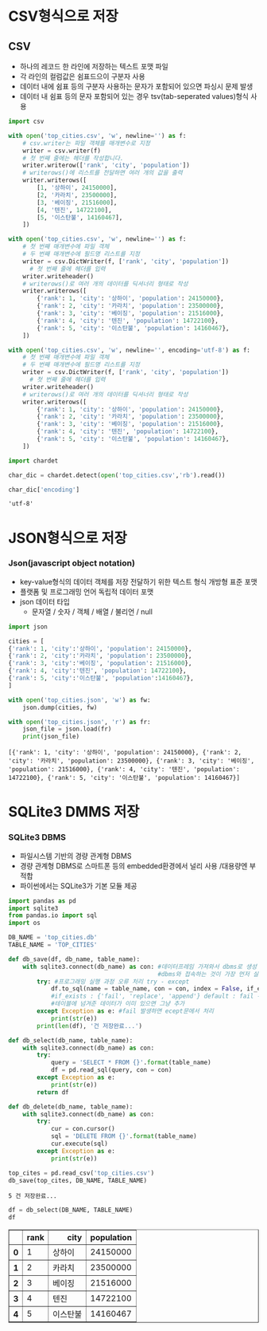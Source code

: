 # CSV형식으로 저장

## CSV 
* 하나의 레코드 한 라인에 저장하는 텍스트 포맷 파일
* 각 라인의 컬럼값은 쉼표드으이 구분자 사용
* 데이터 내에 쉼표 등의 구분자 사용하는 문자가 포함되어 있으면 파싱시 문제 발생
* 데이터 내 쉼표 등의 문자 포함되어 있는 경우 tsv(tab-seperated values)형식 사용 


```python
import csv
```


```python
with open('top_cities.csv', 'w', newline='') as f:
    # csv.writer는 파일 객체를 매개변수로 지정
    writer = csv.writer(f)  
    # 첫 번째 줄에는 헤더를 작성합니다.
    writer.writerow(['rank', 'city', 'population'])  
    # writerows()에 리스트를 전달하면 여러 개의 값을 출력
    writer.writerows([
        [1, '상하이', 24150000],
        [2, '카라치', 23500000],
        [3, '베이징', 21516000],
        [4, '텐진', 14722100],
        [5, '이스탄불', 14160467],
    ])
```


```python
with open('top_cities.csv', 'w', newline='') as f:
    # 첫 번째 매개변수에 파일 객체
    # 두 번째 매개변수에 필드명 리스트를 지정
    writer = csv.DictWriter(f, ['rank', 'city', 'population'])
      # 첫 번째 줄에 헤더를 입력
    writer.writeheader()
    # writerows()로 여러 개의 데이터를 딕셔너리 형태로 작성
    writer.writerows([
        {'rank': 1, 'city': '상하이', 'population': 24150000},
        {'rank': 2, 'city': '카라치', 'population': 23500000},
        {'rank': 3, 'city': '베이징', 'population': 21516000},
        {'rank': 4, 'city': '텐진', 'population': 14722100},
        {'rank': 5, 'city': '이스탄불', 'population': 14160467},
    ])
```


```python
with open('top_cities.csv', 'w', newline='', encoding='utf-8') as f:
    # 첫 번째 매개변수에 파일 객체
    # 두 번째 매개변수에 필드명 리스트를 지정
    writer = csv.DictWriter(f, ['rank', 'city', 'population'])
      # 첫 번째 줄에 헤더를 입력
    writer.writeheader()
    # writerows()로 여러 개의 데이터를 딕셔너리 형태로 작성
    writer.writerows([
        {'rank': 1, 'city': '상하이', 'population': 24150000},
        {'rank': 2, 'city': '카라치', 'population': 23500000},
        {'rank': 3, 'city': '베이징', 'population': 21516000},
        {'rank': 4, 'city': '텐진', 'population': 14722100},
        {'rank': 5, 'city': '이스탄불', 'population': 14160467},
    ])
```


```python
import chardet
```


```python
char_dic = chardet.detect(open('top_cities.csv','rb').read())
```


```python
char_dic['encoding']
```




    'utf-8'



# JSON형식으로 저장

### Json(javascript object notation)
* key-value형식의 데이터 객체를 저장 전달하기 위한 텍스트 형식 개방형 표준 포맷
* 플랫폼 및 프로그래밍 언어 독립적 데이터 포맷
* json 데이터 타입
  - 문자열 / 숫자 / 객체 / 배열 / 불리언 / null


```python
import json
```


```python
cities = [ 
{'rank': 1, 'city':'상하이', 'population': 24150000},
{'rank': 2, 'city':'카라치', 'population': 23500000},
{'rank': 3, 'city':'베이징', 'population': 21516000},
{'rank': 4, 'city':'텐진', 'population': 14722100}, 
{'rank': 5, 'city':'이스탄불', 'population':14160467},
]
```


```python
with open('top_cities.json', 'w') as fw:
    json.dump(cities, fw)
```


```python
with open('top_cities.json', 'r') as fr:
    json_file = json.load(fr)
    print(json_file)
```

    [{'rank': 1, 'city': '상하이', 'population': 24150000}, {'rank': 2, 'city': '카라치', 'population': 23500000}, {'rank': 3, 'city': '베이징', 'population': 21516000}, {'rank': 4, 'city': '텐진', 'population': 14722100}, {'rank': 5, 'city': '이스탄불', 'population': 14160467}]
    

# SQLite3 DMMS 저장

### SQLite3 DBMS 
* 파일시스템 기반의 경량 관계형 DBMS
* 경량 관계형 DBMS로 스마트폰 등의 embedded환경에서 널리 사용 /대용량엔 부적합
* 파이썬에서는 SQLite3가 기본 모듈 제공


```python
import pandas as pd
import sqlite3
from pandas.io import sql
import os
```


```python
DB_NAME = 'top_cities.db'
TABLE_NAME = 'TOP_CITIES'
```


```python
def db_save(df, db_name, table_name): 
    with sqlite3.connect(db_name) as con: #데이터프레임 가져와서 dbms로 생성 - v
                                          #dbms와 접속하는 것이 가장 먼저 실행 - connect
        try: #프로그래밍 실행 과정 오류 처리 try - except 
            df.to_sql(name = table_name, con = con, index = False, if_exists='append') 
            #if_exists : {'fail', 'replace', 'append'} default : fail - 에러 발생/대체 / 추가저장
            #테이블에 넘겨준 데이터가 이미 있으면 그냥 추가 
        except Exception as e: #fail 발생하면 ecept문에서 처리 
            print(str(e))
        print(len(df), '건 저장완료...')
```


```python
def db_select(db_name, table_name):
    with sqlite3.connect(db_name) as con: 
        try:
            query = 'SELECT * FROM {}'.format(table_name)
            df = pd.read_sql(query, con = con)
        except Exception as e:
            print(str(e)) 
        return df  
```


```python
def db_delete(db_name, table_name):
    with sqlite3.connect(db_name) as con: 
        try:
            cur = con.cursor()
            sql = 'DELETE FROM {}'.format(table_name)
            cur.execute(sql)
        except Exception as e:
            print(str(e)) 
```


```python
top_cites = pd.read_csv('top_cities.csv')
db_save(top_cites, DB_NAME, TABLE_NAME)
```

    5 건 저장완료...
    


```python
df = db_select(DB_NAME, TABLE_NAME)
df
```




<div>
<style scoped>
    .dataframe tbody tr th:only-of-type {
        vertical-align: middle;
    }

    .dataframe tbody tr th {
        vertical-align: top;
    }

    .dataframe thead th {
        text-align: right;
    }
</style>
<table border="1" class="dataframe">
  <thead>
    <tr style="text-align: right;">
      <th></th>
      <th>rank</th>
      <th>city</th>
      <th>population</th>
    </tr>
  </thead>
  <tbody>
    <tr>
      <th>0</th>
      <td>1</td>
      <td>상하이</td>
      <td>24150000</td>
    </tr>
    <tr>
      <th>1</th>
      <td>2</td>
      <td>카라치</td>
      <td>23500000</td>
    </tr>
    <tr>
      <th>2</th>
      <td>3</td>
      <td>베이징</td>
      <td>21516000</td>
    </tr>
    <tr>
      <th>3</th>
      <td>4</td>
      <td>텐진</td>
      <td>14722100</td>
    </tr>
    <tr>
      <th>4</th>
      <td>5</td>
      <td>이스탄불</td>
      <td>14160467</td>
    </tr>
  </tbody>
</table>
</div>


